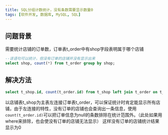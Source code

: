 ```yaml
---
title: SQL分组计数统计，没有条数需要显示数量0
tags: [软件开发, 数据库, MySQL, SQL]
---
```


## 问题背景

需要统计店铺的订单数，订单表t_order中有shop字段表明属于哪个店铺

```sql
--该语句可以统计，但没有订单的店铺并没有显示出来
select shop, count(*) from t_order group by shop;
```

## 解决方法

```sql
select t_shop.id, count(t_order.id) from t_shop left join t_order on t_order.shop = t_shop.id group by t_shop.id;
```

以店铺表t_shop为主表左连接订单表t_order，可以保证统计时肯定能显示所有店铺，由于左连接的特性，没有订单的店铺也会查询出一条信息，使用`count(t_order.id)`可以把订单信息为null的条数排除在统计范围外。（此处如果用where来排除，也会使没有订单的店铺无法显示）
这样没有订单的店铺统计结果显示为0